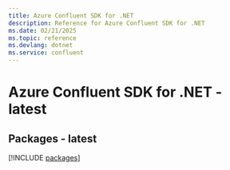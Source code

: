 ```yaml
---
title: Azure Confluent SDK for .NET
description: Reference for Azure Confluent SDK for .NET
ms.date: 02/21/2025
ms.topic: reference
ms.devlang: dotnet
ms.service: confluent
---
```

# Azure Confluent SDK for .NET - latest
## Packages - latest
[!INCLUDE [packages](confluent-index.md)]
